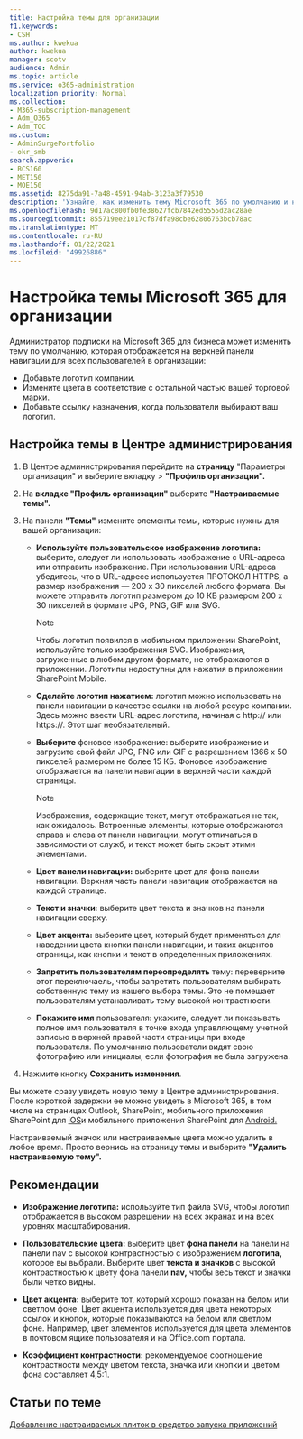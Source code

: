 ```yaml
---
title: Настройка темы для организации
f1.keywords:
- CSH
ms.author: kwekua
author: kwekua
manager: scotv
audience: Admin
ms.topic: article
ms.service: o365-administration
localization_priority: Normal
ms.collection:
- M365-subscription-management
- Adm_O365
- Adm_TOC
ms.custom:
- AdminSurgePortfolio
- okr_smb
search.appverid:
- BCS160
- MET150
- MOE150
ms.assetid: 8275da91-7a48-4591-94ab-3123a3f79530
description: 'Узнайте, как изменить тему Microsoft 365 по умолчанию и настроить ее в соответствие с логотипом или цветом вашей компании. '
ms.openlocfilehash: 9d17ac800fb0fe38627fcb7842ed5555d2ac28ae
ms.sourcegitcommit: 855719ee21017cf87dfa98cbe62806763bcb78ac
ms.translationtype: MT
ms.contentlocale: ru-RU
ms.lasthandoff: 01/22/2021
ms.locfileid: "49926886"
---
```

# <a name="customize-the-microsoft-365-theme-for-your-organization"></a>Настройка темы Microsoft 365 для организации

Администратор подписки на Microsoft 365 для бизнеса может изменить тему по умолчанию, которая отображается на верхней панели навигации для всех пользователей в организации:

- Добавьте логотип компании.
- Измените цвета в соответствие с остальной частью вашей торговой марки.
- Добавьте ссылку назначения, когда пользователи выбирают ваш логотип.
  
## <a name="customize-your-theme-in-the-admin-center"></a>Настройка темы в Центре администрирования

1. В Центре администрирования перейдите на **страницу** "Параметры организации" и выберите вкладку \>  **"Профиль организации".**

2. На **вкладке "Профиль организации"** выберите **"Настраиваемые темы".**

3. На панели **"Темы"** измените элементы темы, которые нужны для вашей организации:

    - **Используйте пользовательское изображение логотипа:** выберите, следует ли использовать изображение с URL-адреса или отправить изображение. При использовании URL-адреса убедитесь, что в URL-адресе используется ПРОТОКОЛ HTTPS, а размер изображения — 200 x 30 пикселей любого формата. Вы можете отправить логотип размером до 10 КБ размером 200 x 30 пикселей в формате JPG, PNG, GIF или SVG.

      > [!NOTE]
      > Чтобы логотип появился в мобильном приложении SharePoint, используйте только изображения SVG. Изображения, загруженные в любом другом формате, не отображаются в приложении. Логотипы недоступны для нажатия в приложении SharePoint Mobile.

    - **Сделайте логотип нажатием:** логотип можно использовать на панели навигации в качестве ссылки на любой ресурс компании. Здесь можно ввести URL-адрес логотипа, начиная с http:// или https://. Этот шаг необязательный.

    - **Выберите** фоновое изображение: выберите изображение и загрузите свой файл JPG, PNG или GIF с разрешением 1366 x 50 пикселей размером не более 15 КБ. Фоновое изображение отображается на панели навигации в верхней части каждой страницы.

      > [!NOTE]
      > Изображения, содержащие текст, могут отображаться не так, как ожидалось. Встроенные элементы, которые отображаются справа и слева от панели навигации, могут отличаться в зависимости от служб, и текст может быть скрыт этими элементами.

    - **Цвет панели навигации:** выберите цвет для фона панели навигации. Верхняя часть панели навигации отображается на каждой странице.

    - **Текст и значки**: выберите цвет текста и значков на панели навигации сверху.

    - **Цвет акцента:** выберите цвет, который будет применяться для наведении цвета кнопки панели навигации, и таких акцентов страницы, как кнопки и текст в определенных приложениях.

    - **Запретить пользователям переопределять** тему: переверните этот переключаель, чтобы запретить пользователям выбирать собственную тему из нашего выбора темы. Это не помешает пользователям устанавливать тему высокой контрастности.

    - **Покажите имя** пользователя: укажите, следует ли показывать полное имя пользователя в точке входа управляющему учетной записью в верхней правой части страницы при входе пользователя. По умолчанию пользователи видят свою фотографию или инициалы, если фотография не была загружена.

4. Нажмите кнопку **Сохранить изменения**.

Вы можете сразу увидеть новую тему в Центре администрирования. После короткой задержки ее можно увидеть в Microsoft 365, в том числе на страницах Outlook, SharePoint, мобильного приложения SharePoint для [iOS](https://support.microsoft.com/office/339402ce-16bb-4c97-9475-0c5375ccef7a)и мобильного приложения SharePoint для [Android.](https://support.microsoft.com/office/d875654b-fb0a-4dbe-a17a-a676cf936284)

Настраиваемый значок или настраиваемые цвета можно удалить в любое время. Просто вернись на страницу темы и выберите **"Удалить настраиваемую тему".**
  
## <a name="best-practices"></a>Рекомендации

- **Изображение логотипа:** используйте тип файла SVG, чтобы логотип отображается в высоком разрешении на всех экранах и на всех уровнях масштабирования.

- **Пользовательские цвета:** выберите цвет **фона панели** на панели на панели nav с высокой контрастностью с изображением **логотипа,** которое вы выбрали. Выберите цвет **текста и значков** с высокой контрастностью к цвету фона панели **nav,** чтобы весь текст и значки были четко видны.

- **Цвет акцента:** выберите тот, который хорошо показан на белом или светлом фоне. Цвет акцента используется для цвета некоторых ссылок и кнопок, которые показываются на белом или светлом фоне. Например, цвет элементов используется для цвета элементов в почтовом ящике пользователя и на Office.com портала.
  
- **Коэффициент контрастности:** рекомендуемое соотношение контрастности между цветом текста, значка или кнопки и цветом фона составляет 4,5:1.
  
## <a name="related-articles"></a>Статьи по теме

[Добавление настраиваемых плиток в средство запуска приложений](../manage/customize-the-app-launcher.md)